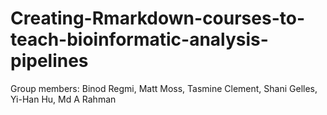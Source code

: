 # Creating-Rmarkdown-courses-to-teach-bioinformatic-analysis-pipelines
Group members: Binod Regmi, Matt Moss, Tasmine Clement, Shani Gelles, Yi-Han Hu, Md A Rahman